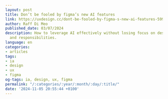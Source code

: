 ```yaml
---
layout: post
title: Don’t be fooled by figma’s new AI features
link: https://uxdesign.cc/dont-be-fooled-by-figma-s-new-ai-features-5991b8c6b819
author: Raff Di Meo
published_date: 03/07/2024
description: How to leverage AI effectively without losing focus on designers’ roles
  and responsibilities.
language: en
categories:
- articles
tags:
- ia
- design
- ux
- figma
og-tags: ia, design, ux, figma
permalink: "/:categories/:year/:month/:day/:title/"
date: '2024-11-05 20:55:44 +0100'
---
```

